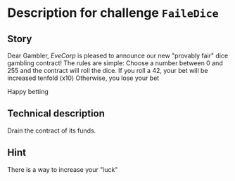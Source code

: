 # Description for challenge `FaileDice`

## Story 

Dear Gambler, *EveCorp* is pleased to announce our new "provably fair" dice gambling contract!
The rules are simple:
Choose a number between 0 and 255 and the contract will roll the dice.
If you roll a 42, your bet will be increased tenfold (x10) 
Otherwise, you lose your bet

Happy betting

## Technical description

Drain the contract of its funds.

## Hint 

There is a way to increase your "luck" 
